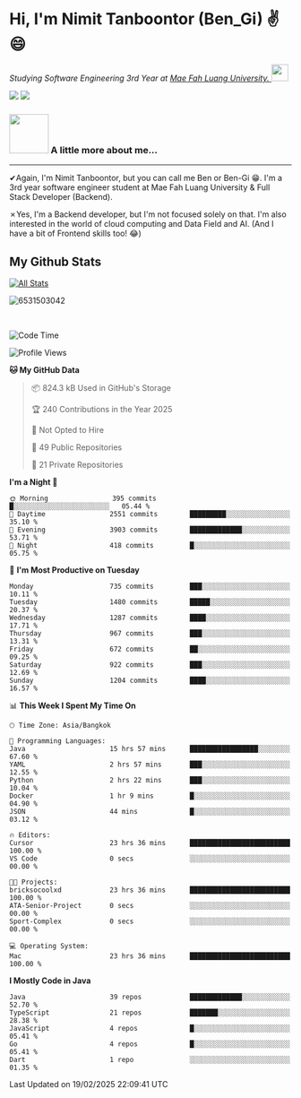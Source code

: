 # Hi, I'm Nimit Tanboontor (Ben_Gi) ✌😄
<p><em>Studying Software Engineering 3rd Year at <a href="https://en.mfu.ac.th/home.html"> Mae Fah Luang University.
</a><img src="https://media.giphy.com/media/WUlplcMpOCEmTGBtBW/giphy.gif" width="30"> </em></p>


[![](https://img.shields.io/badge/linkedin-%230077B5.svg?style=for-the-badge&logo=linkedin)]([https://www.linkedin.com/in/thanaphoom-babparn/](https://www.linkedin.com/in/nimit-tanbooutor-798139246/))
[![](https://img.shields.io/badge/Medium-12100E?style=for-the-badge&logo=medium&logoColor=white)](https://medium.com/@nimittanbooutor)

### <img src="https://media.giphy.com/media/VgCDAzcKvsR6OM0uWg/giphy.gif" width="70"> A little more about me...  

<hr> <!-- Horizontal line -->

&#10004;Again, I'm Nimit Tanboontor, but you can call me Ben or Ben-Gi 😁. I'm a 3rd year software engineer student at Mae Fah Luang University & Full Stack Developer (Backend).

&#10007;Yes, I'm a Backend developer, but I'm not focused solely on that. I'm also interested in the world of cloud computing and Data Field and AI. (And I have a bit of Frontend skills too! 😂)


## My Github Stats

[![All Stats](https://github-readme-stats.vercel.app/api?username=6531503042&show_icons=true&theme=algolia)](https://github.com/6531503042)

<p><img align="center" src="https://github-readme-streak-stats.herokuapp.com/?user=6531503042&" alt="6531503042" /></p>

<br />


<!--START_SECTION:waka-->
![Code Time](http://img.shields.io/badge/Code%20Time-283%20hrs%2017%20mins-blue)

![Profile Views](http://img.shields.io/badge/Profile%20Views-1-blue)

**🐱 My GitHub Data** 

> 📦 824.3 kB Used in GitHub's Storage 
 > 
> 🏆 240 Contributions in the Year 2025
 > 
> 🚫 Not Opted to Hire
 > 
> 📜 49 Public Repositories 
 > 
> 🔑 21 Private Repositories 
 > 
**I'm a Night 🦉** 

```text
🌞 Morning                395 commits         █░░░░░░░░░░░░░░░░░░░░░░░░   05.44 % 
🌆 Daytime                2551 commits        █████████░░░░░░░░░░░░░░░░   35.10 % 
🌃 Evening                3903 commits        █████████████░░░░░░░░░░░░   53.71 % 
🌙 Night                  418 commits         █░░░░░░░░░░░░░░░░░░░░░░░░   05.75 % 
```
📅 **I'm Most Productive on Tuesday** 

```text
Monday                   735 commits         ███░░░░░░░░░░░░░░░░░░░░░░   10.11 % 
Tuesday                  1480 commits        █████░░░░░░░░░░░░░░░░░░░░   20.37 % 
Wednesday                1287 commits        ████░░░░░░░░░░░░░░░░░░░░░   17.71 % 
Thursday                 967 commits         ███░░░░░░░░░░░░░░░░░░░░░░   13.31 % 
Friday                   672 commits         ██░░░░░░░░░░░░░░░░░░░░░░░   09.25 % 
Saturday                 922 commits         ███░░░░░░░░░░░░░░░░░░░░░░   12.69 % 
Sunday                   1204 commits        ████░░░░░░░░░░░░░░░░░░░░░   16.57 % 
```


📊 **This Week I Spent My Time On** 

```text
🕑︎ Time Zone: Asia/Bangkok

💬 Programming Languages: 
Java                     15 hrs 57 mins      █████████████████░░░░░░░░   67.60 % 
YAML                     2 hrs 57 mins       ███░░░░░░░░░░░░░░░░░░░░░░   12.55 % 
Python                   2 hrs 22 mins       ███░░░░░░░░░░░░░░░░░░░░░░   10.04 % 
Docker                   1 hr 9 mins         █░░░░░░░░░░░░░░░░░░░░░░░░   04.90 % 
JSON                     44 mins             █░░░░░░░░░░░░░░░░░░░░░░░░   03.12 % 

🔥 Editors: 
Cursor                   23 hrs 36 mins      █████████████████████████   100.00 % 
VS Code                  0 secs              ░░░░░░░░░░░░░░░░░░░░░░░░░   00.00 % 

🐱‍💻 Projects: 
bricksocoolxd            23 hrs 36 mins      █████████████████████████   100.00 % 
ATA-Senior-Project       0 secs              ░░░░░░░░░░░░░░░░░░░░░░░░░   00.00 % 
Sport-Complex            0 secs              ░░░░░░░░░░░░░░░░░░░░░░░░░   00.00 % 

💻 Operating System: 
Mac                      23 hrs 36 mins      █████████████████████████   100.00 % 
```

**I Mostly Code in Java** 

```text
Java                     39 repos            █████████████░░░░░░░░░░░░   52.70 % 
TypeScript               21 repos            ███████░░░░░░░░░░░░░░░░░░   28.38 % 
JavaScript               4 repos             █░░░░░░░░░░░░░░░░░░░░░░░░   05.41 % 
Go                       4 repos             █░░░░░░░░░░░░░░░░░░░░░░░░   05.41 % 
Dart                     1 repo              ░░░░░░░░░░░░░░░░░░░░░░░░░   01.35 % 
```




 Last Updated on 19/02/2025 22:09:41 UTC
<!--END_SECTION:waka-->
